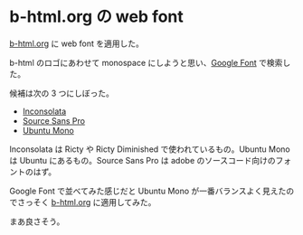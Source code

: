 # b-html.org の web font

[b-html.org](http://b-html.org) に web font を適用した。

b-html のロゴにあわせて monospace にしようと思い、[Google Font](https://www.google.com/fonts) で検索した。

候補は次の 3 つにしぼった。

- [Inconsolata](https://www.google.com/fonts/specimen/Inconsolata)
- [Source Sans Pro](https://www.google.com/fonts/specimen/Source+Sans+Pro)
- [Ubuntu Mono](https://www.google.com/fonts/specimen/Ubuntu+Mono)

Inconsolata は Ricty や Ricty Diminished で使われているもの。Ubuntu Mono は Ubuntu にあるもの。Source Sans Pro は adobe のソースコード向けのフォントのはず。

Google Font で並べてみた感じだと Ubuntu Mono が一番バランスよく見えたのでさっそく [b-html.org](http://b-html.org) に適用してみた。

まあ良さそう。
